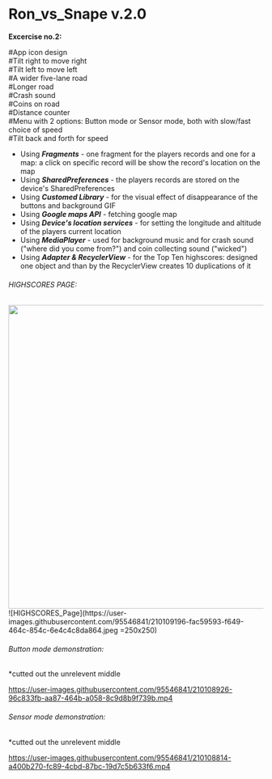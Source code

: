 # Ron_vs_Snape v.2.0

__Excercise no.2:__

#App icon design <br />
#Tilt right to move right<br />
#Tilt left to move left<br />
#A wider five-lane road<br />
#Longer road<br />
#Crash sound<br />
#Coins on road<br />
#Distance counter<br />
#Menu with 2 options: Button mode or Sensor mode, both with slow/fast choice of speed<br />
#Tilt back and forth for speed<br />



* Using ***Fragments*** - one fragment for the players records and one for a map: a click on specific record will be show the record's location on the map<br />
* Using ***SharedPreferences*** - the players records are stored on the device's SharedPreferences<br />
* Using ***Customed Library*** - for the visual effect of disappearance of the buttons and background GIF<br />
* Using ***Google maps API*** - fetching google map<br />
* Using ***Device's location services*** - for setting the longitude and altitude of the players current location<br />
* Using ***MediaPlayer*** - used for background music and for crash sound ("where did you come from?") and coin collecting sound ("wicked")<br />
* Using ***Adapter & RecyclerView*** - for the Top Ten highscores: designed one object and than by the RecyclerView creates 10 duplications of it

###### HIGHSCORES PAGE:
<img src="https://user-images.githubusercontent.com/95546841/210109196-fac59593-f649-464c-854c-6e4c4c8da864.jpeg" width="600">
![HIGHSCORES_Page](https://user-images.githubusercontent.com/95546841/210109196-fac59593-f649-464c-854c-6e4c4c8da864.jpeg =250x250)


###### Button mode demonstration:<br />
*cutted out the unrelevent middle

https://user-images.githubusercontent.com/95546841/210108926-96c833fb-aa87-464b-a058-8c9d8b9f739b.mp4


###### Sensor mode demonstration:<br />
*cutted out the unrelevent middle

https://user-images.githubusercontent.com/95546841/210108814-a400b270-fc89-4cbd-87bc-19d7c5b633f6.mp4

